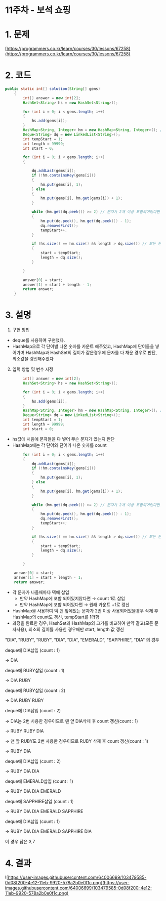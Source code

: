 # 11주차 - 보석 쇼핑

# 1. 문제

[https://programmers.co.kr/learn/courses/30/lessons/67258](https://programmers.co.kr/learn/courses/30/lessons/67258)

# 2. 코드

```java
public static int[] solution(String[] gems)
	{
		int[] answer = new int[2];
		HashSet<String> hs = new HashSet<String>();

		for (int i = 0; i < gems.length; i++)
		{
			hs.add(gems[i]);
		}
		HashMap<String, Integer> hm = new HashMap<String, Integer>(); // 각 문자별 갯수 카운트하기위함
		Deque<String> dq = new LinkedList<String>();
		int tempStart = 1;
		int length = 99999;
		int start = 0;

		for (int i = 0; i < gems.length; i++)
		{

			dq.addLast(gems[i]);
			if (!hm.containsKey(gems[i]))
			{
				hm.put(gems[i], 1);
			} else
			{
				hm.put(gems[i], hm.get(gems[i]) + 1);
			}

			while (hm.get(dq.peek()) >= 2) // 문자가 2개 이상 포함되어있다면
			{
				hm.put(dq.peek(), hm.get(dq.peek()) - 1);
				dq.removeFirst();
				tempStart++;
			}

			if (hs.size() == hm.size() && length > dq.size()) // 모든 문자를 포함하고 최소 길이일 경우
			{
				start = tempStart;
				length = dq.size();
			}

		}

		answer[0] = start;
		answer[1] = start + length - 1;
		return answer;
	}
```

# 3. 설명

1. 구현 방법
- deque를 사용하여 구현했다.
- HashMap으로 각 단어별 나온 숫자를 카운트 해주었고, HashMap에 단어들을 넣어가며 HashMap과 HashSet의 길이가 같은경우에 문자를 다 채운 경우로 판단, 최소값을 갱신해주었다

2.  입력 방법 및 변수 지정

```java
		int[] answer = new int[2];
	 	HashSet<String> hs = new HashSet<String>();

		for (int i = 0; i < gems.length; i++)
		{
			hs.add(gems[i]);
		}
		HashMap<String, Integer> hm = new HashMap<String, Integer>(); // 각 문자별 갯수 카운트하기위함
		Deque<String> dq = new LinkedList<String>();
		int tempStart = 1;
		int length = 99999;
		int start = 0;
```

- hs값에 처음에 문자들을 다 넣어 무슨 문자가 있는지 판단
- HashMap에는 각 단어와 단어가 나온 숫자를 count

```java
		for (int i = 0; i < gems.length; i++)
		{
			dq.addLast(gems[i]);
			if (!hm.containsKey(gems[i]))
			{
				hm.put(gems[i], 1);
			} else
			{
				hm.put(gems[i], hm.get(gems[i]) + 1);
			}

			while (hm.get(dq.peek()) >= 2) // 문자가 2개 이상 포함되어있다면
			{
				hm.put(dq.peek(), hm.get(dq.peek()) - 1);
				dq.removeFirst();
				tempStart++;
			}

			if (hs.size() == hm.size() && length > dq.size()) // 모든 문자를 포함하고 최소 길이일 경우
			{
				start = tempStart;
				length = dq.size();
			}

		}

	answer[0] = start;
	answer[1] = start + length - 1;
	return answer;
```

- 각 문자가 나올때마다 덱에 삽입
    - 만약 HashMap에 포함 되어있지않다면 → count 1로 삽입
    - 만약 HashMap에 포함 되어있다면 → 원래 카운트 +1로 갱신
- HashMap을 사용하여 덱 맨 앞에있는 문자가 2번 이상 사용되어있을경우 삭제 후 HashMap의 count도 갱신, tempStart를 1더함
- 과정을 완료한 경우, HashSet과 HashMap의 크기를 비교하여 만약 같고(모든 문자사용), 최소의 길이를 사용한 경우에만 start, length 값 갱신

"DIA", "RUBY", "RUBY", "DIA", "DIA", "EMERALD", "SAPPHIRE", "DIA" 의 경우

deque에 DIA삽입 (count : 1)

→ DIA

deque에 RUBY삽입 (count : 1)

→ DIA RUBY

deque에 RUBY삽입 (count : 2)

→ DIA RUBY RUBY

deque에 DIA삽입 (count : 2)

→ DIA는 2번 사용한 경우이므로 맨 앞 DIA삭제 후 count 갱신(count : 1)

→ RUBY RUBY DIA

→ 맨 앞 RUBY도 2번 사용한 경우이므로 RUBY 삭제 후 count 갱신(count : 1)

→ RUBY DIA

deque에 DIA삽입 (count : 2)

→ RUBY DIA DIA

deque에 EMERALD삽입 (count : 1)

→ RUBY DIA DIA EMERALD

deque에 SAPPHIRE삽입 (count : 1)

→ RUBY DIA DIA EMERALD SAPPHIRE

deque에 DIA삽입 (count : 1)

→ RUBY DIA DIA EMERALD SAPPHIRE DIA

이 경우 답은 3,7

# 4. 결과

![https://user-images.githubusercontent.com/64006699/103479585-0d08f200-4e12-11eb-9920-578a2b0e0f1c.png](https://user-images.githubusercontent.com/64006699/103479585-0d08f200-4e12-11eb-9920-578a2b0e0f1c.png)